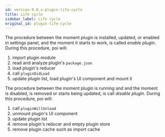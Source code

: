```yaml
---
id: version-9.0.x-plugin-life-cycle
title: Life cycle
sidebar_label: Life cycle
original_id: plugin-life-cycle
---
```


The procedure between the moment plugin is installed, updated, or enabled in settings panel, and the moment it starts to work, is called _enable plugin_. During this procedure, poi will:

1.  import plugin module
1.  read and analyze plugin's `package.json`
1.  load plugin's reducer
1.  call `pluginDidLoad`
1.  update plugin list, load plugin's UI component and mount it

The procedure between the moment plugin is running and and the moment is disabled, is removed or starts being updated, is call _disable plugin_. During this procedure, poi will:

1.  call `pluginWillUnload`
1.  unmount plugin's UI component
1.  update plugin list
1.  remove plugin's reducer and empty plugin store
1.  remove plugin cache such as import cache
